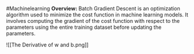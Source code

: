 #Machinelearning
**Overview:** Batch Gradient Descent is an optimization algorithm used to minimize the cost function in machine learning models. It involves computing the gradient of the cost function with respect to the parameters using the entire training dataset before updating the parameters.

![[The Derivative of w and b.png]]